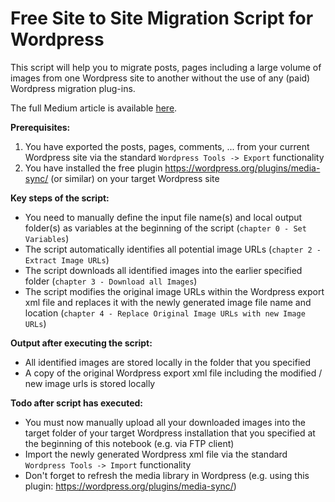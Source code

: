 # Free Site to Site Migration Script for Wordpress

This script will help you to migrate posts, pages including a large volume of images from one Wordpress site to another without the use of any (paid) Wordpress migration plug-ins.

The full Medium article is available [here](https://medium.com/gitconnected/free-large-volume-wordpress-site-to-site-migration-of-images-and-posts-d5b3e6cdb71d).

**Prerequisites:**

1. You have exported the posts, pages, comments, ... from your current Wordpress site via the standard `Wordpress Tools -> Export` functionality
2. You have installed the free plugin https://wordpress.org/plugins/media-sync/ (or similar) on your target Wordpress site

**Key steps of the script:**

- You need to manually define the input file name(s) and local output folder(s) as variables at the beginning of the script (`chapter 0 - Set Variables`)
- The script automatically identifies all potential image URLs (`chapter 2 - Extract Image URLs`)
- The script downloads all identified images into the earlier specified folder (`chapter 3 - Download all Images`)
- The script modifies the original image URLs within the Wordpress export xml file and replaces it with the newly generated image file name and location (`chapter 4 - Replace Original Image URLs with new Image URLs`)

**Output after executing the script:**

- All identified images are stored locally in the folder that you specified
- A copy of the original Wordpress export xml file including the modified / new image urls is stored locally

**Todo after script has executed:**

- You must now manually upload all your downloaded images into the target folder of your target Wordpress installation that you specified at the beginning of this notebook (e.g. via FTP client)
- Import the newly generated Wordpress xml file via the standard `Wordpress Tools -> Import` functionality
- Don't forget to refresh the media library in Wordpress (e.g. using this plugin: https://wordpress.org/plugins/media-sync/)
